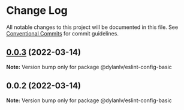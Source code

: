 # Change Log

All notable changes to this project will be documented in this file.
See [Conventional Commits](https://conventionalcommits.org) for commit guidelines.

## [0.0.3](https://github.com/dylan-lv/eslint-config/compare/v0.0.2...v0.0.3) (2022-03-14)

**Note:** Version bump only for package @dylanlv/eslint-config-basic





## 0.0.2 (2022-03-14)

**Note:** Version bump only for package @dylanlv/eslint-config-basic
